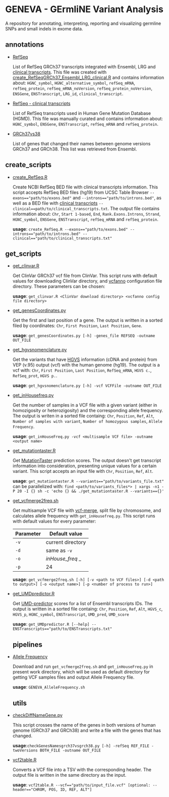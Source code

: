 
# GENEVA - GErmliNE Variant Analysis
A repository for annotating, interpreting, reporting and visualizing germline SNPs and small indels in exome data.

## annotations
* [RefSeq](https://github.com/jpmtavares/GENEVA/blob/master/annotations/RefSeqGRCh37_Ensembl_LRG_clinical.txt)

  List of RefSeq GRCh37 transcripts integrated with Ensembl, LRG and [clinical transcripts](https://github.com/jpmtavares/GENEVA/blob/master/annotations/RefSeq_clinical_transcripts.txt). This file was created with [create_RefSeqGRCh37_Ensembl_LRG_clinical.R](https://github.com/jpmtavares/GENEVA/blob/master/create_scripts/create_RefSeqGRCh37_Ensembl_LRG_clinical.R) and contains information about: `HGNC_symbol`,  `HGNC_alternative_symbol`, `refSeq_mRNA`, `refSeq_protein`, `refSeq_mRNA_noVersion`, `refSeq_protein_noVersion`, `ENSGene`, `ENSTranscript`, `LRG_id`, `clinical_transcript`.
  
* [RefSeq - clinical transcripts](https://github.com/jpmtavares/GENEVA/blob/master/annotations/RefSeq_clinical_transcripts.txt)

  List of RefSeq transcripts used in Human Gene Mutation Database (HGMD). This file was manually curated and contains information about: `HGNC_symbol`,  `ENSGene`, `ENSTranscript`, `refSeq_mRNA` and `refSeq_protein`.
  
* [GRCh37vs38](https://github.com/jpmtavares/GENEVA/blob/master/annotations/grch37vs38.txt)
  
  List of genes that changed their names between genome versions GRCh37 and GRCh38. This list was retrieved from Ensembl. 
  
## create_scripts
* [create_RefSeq.R](https://github.com/jpmtavares/GENEVA/blob/master/create_scripts/create_RefSeq.R)

  Create NCBI RefSeq BED file with clinical transcripts information. This script accepts RefSeq BED files (hg19) from UCSC Table Browser `--exons=="path/to/exons.bed"` and `--introns=="path/to/introns.bed"`, as well as a BED file with [clinical transcripts](https://github.com/jpmtavares/GENEVA/blob/master/annotations/RefSeq_clinical_transcripts.txt) `--clinical==path/to/clinical_transcripts.txt`. The output file contains information about: `Chr`, `Start 1-based`, `End`, `Rank.Exons.Introns`, `Strand`, `HGNC_symbol`,  `ENSGene`, `ENSTranscript`, `refSeq_mRNA` and `refSeq_protein`.
  
  **usage**: `create_RefSeq.R --exons=="path/to/exons.bed" --introns=="path/to/introns.bed" --clinical=="path/to/clinical_transcripts.txt"`
 
## get_scripts
* [get_clinvar.R](https://github.com/jpmtavares/GENEVA/blob/master/get_scripts/get_clinvar.R)

  Get ClinVar GRCh37 vcf file from ClinVar. This script runs with default values for downloading ClinVar directory, and [vcfanno](https://github.com/brentp/vcfanno) configuration file directory. These parameters can be chosen:
  
  **usage**: `get_clinvar.R <ClinVar download directory> <vcfanno config file directory>`
  
 * [get_genesCoordinates.py](https://github.com/jpmtavares/GENEVA/blob/master/get_scripts/get_genesCoordinates.py) 

    Get the first and last position of a gene. The output is written in a sorted filed by coordinates: `Chr`, `First Position`, `Last Position`, `Gene`. 
    
    **usage**: `get_genesCoordinates.py [-h] -genes_file REFSEQ -outname OUT_FILE`

* [get_hgvsnomenclature.py](https://github.com/jpmtavares/GENEVA/blob/master/get_scripts/get_hgvsnomenclature.py)  

    Get the variants that have [HGVS](http://www.hgvs.org/) information (cDNA and protein) from VEP (v.95) output (vcf) with the human genome (hg19). The output is a vcf with: `Chr`, `First Position`, `Last Position`, `RefSeq_mRNA`, `HGVS c.`, `RefSeq_prot`, `HGVS p.`. 
    
    **usage**: `get_hgvsnomenclature.py [-h] -vcf VCFFile -outname OUT_FILE`

* [get_inHousefreq.py](https://github.com/jpmtavares/GENEVA/blob/master/get_scripts/get_inHouseFreq.py)

  Get the number of samples in a VCF file with a given variant (either in homozigosity or heterozigosity) and the corresponding allele frequency. The output is writen in a sorted file containg: `Chr`, `Position`, `Ref`, `Alt`, `Number of samples with variant`, `Number of homozygous samples`, `Allele Frequency`.
  
  **usage**: `get_inHouseFreq.py -vcf <multisample VCF file> -outname <output name>`
  
* [get_mutationtaster.R](https://github.com/jpmtavares/GENEVA/blob/master/get_scripts/get_mutationtaster.R)

  Get [MutationTaster](http://www.mutationtaster.org/) prediction scores. The output doesn't get transcript information into consideration, presenting unique values for a certain variant. This script accepts an input file with `Chr`, `Position`, `Ref`, `Alt`.
  
  **usage**: `get_mutationtaster.R --variants=="path/to/variants_file.txt"`
              can be parallelized with: `find <path/to/variants_files*> | xargs -n1 -P 20 -I {} sh -c 'echo {} && ./get_mutationtaster.R --variants=={}'`

* [get_vcfmerge2freq.sh](https://github.com/jpmtavares/GENEVA/blob/master/get_scripts/get_vcfmerge2freq.sh)

  Get multisample VCF file with [vcf-merge](http://vcftools.sourceforge.net/perl_module.html#vcf-merge), split file by chromosome, and calculates allele frequency with `get_inHousefreq.py`. This script runs with default values for every parameter:
  
    Parameter | Default value
    --- | ---
    `-v` | current directory
    `-d` | same as `-v`
    `-o` | _inHouse_freq_ _
    `-p` | 24

  
  **usage**: `get_vcfmerge2freq.sh [-h] [-v <path to VCF files>] [-d <path to output>] [-o <output name>] [-p <number of process to run>]`
  
* [get_UMDpredictor.R](https://github.com/jpmtavares/GENEVA/blob/master/get_scripts/get_UMDpredictor.R)

  Get [UMD-predictor](http://umd-predictor.eu/) scores for a list of Ensembl transcripts IDs. The output is written in a sorted file containg: `Chr`, `Position`, `Ref`, `Alt`, `HGVS_c`, `HGVS_p`, `HGNC_symbol`, `ENSTranscript`, `UMD_pred`, `UMD_score`

  **usage**: `get_UMDpredictor.R [--help] --ENSTranscripts=="path/to/ENSTranscripts.txt"`
  
  ## pipelines
* [Allele Frequency](https://github.com/jpmtavares/GENEVA/blob/master/pipelines/GENEVA_AlleleFrequency.sh)

  Download and run `get_vcfmerge2freq.sh` and `get_inHouseFreq.py` in present work directory, which will be used as default directory for getting VCF samples files and output Allele Frequency file.
  
  **usage**: `GENEVA_AlleleFrequency.sh`
  
  ## utils
* [checkDiffNameGene.py](https://github.com/jpmtavares/GENEVA/blob/master/utils/checkDiffNameGene.py) 

  This script crosses the name of the genes in both versions of human genome (GRCh37 and GRCh38) and write a file with the genes that has changed.
  
  **usage**:`checkGenesNamesgrch37vsgrch38.py [-h] -refSeq REF_FILE -twoVersions BOTH_FILE -outname OUT_FILE`

* [vcf2table.R](https://github.com/jpmtavares/GENEVA/blob/master/utils/vcf2table.R)

  Converts a VCF file into a TSV with the corresponding header. The output file is written in the same directory as the input.
  
  **usage**: `vcf2table.R --vcf=="path/to/input_file.vcf" [optional: --header=="CHROM, POS, ID, REF, ALT"]`
